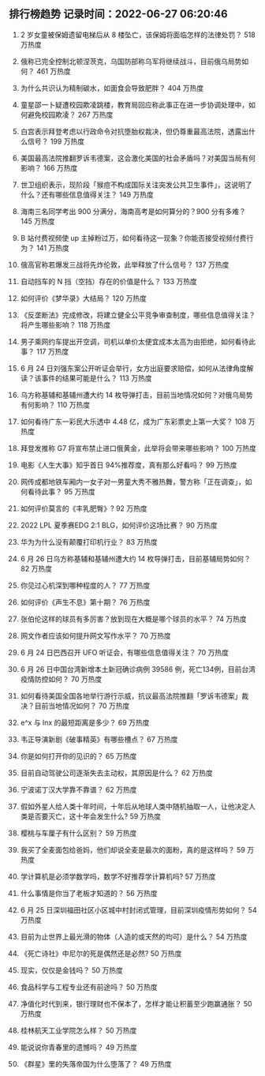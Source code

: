 
## 排行榜趋势 记录时间：2022-06-27 06:20:46
  
  1. 2 岁女童被保姆遗留电梯后从 8 楼坠亡，该保姆将面临怎样的法律处罚？ 518 万热度
    
  2. 俄称已完全控制北顿涅茨克，乌国防部称乌军将继续战斗，目前俄乌局势如何？ 461 万热度
    
  3. 为什么共识认为精制碳水，如面食会导致肥胖？ 404 万热度
    
  4. 童星邵一卜疑遭校园欺凌跳楼，教育局回应称此事正在进一步协调处理中，如何避免校园欺凌？ 267 万热度
    
  5. 白宫表示拜登考虑以行政命令对抗堕胎权裁决，但仍尊重最高法院，透露出什么信号？ 199 万热度
    
  6. 美国最高法院推翻罗诉韦德案，这会激化美国的社会矛盾吗？对美国当局有何影响？ 166 万热度
    
  7. 世卫组织表示，现阶段「猴痘不构成国际关注突发公共卫生事件」，这说明了什么？还有哪些信息值得关注？ 149 万热度
    
  8. 海南三名同学考出 900 分满分，海南高考是如何算分的？900 分有多难？ 145 万热度
    
  9. B 站付费视频使 up 主掉粉过万，如何看待这一现象？你能否接受视频付费行为？ 141 万热度
    
  10. 俄高官称若爆发三战将先炸伦敦，此举释放了什么信号？ 137 万热度
    
  11. 自动挡车的 N 挡（空挡）存在的价值是什么？ 133 万热度
    
  12. 如何评价《梦华录》大结局？ 120 万热度
    
  13. 《反垄断法》完成修改，将建立健全公平竞争审查制度，哪些信息值得关注？将产生哪些影响？ 118 万热度
    
  14. 男子乘网约车提出开空调，司机以单价太便宜成本太高为由拒绝，如何看待此事？ 117 万热度
    
  15. 6 月 24 日刘强东案公开听证会举行，女方出庭要求赔偿，如何从法律角度解读？该事件的结果可能是什么？ 113 万热度
    
  16. 乌方称基辅和基辅州遭大约 14 枚导弹打击，目前当地情况如何？对俄乌局势有何影响？ 110 万热度
    
  17. 如何看待广东一彩民大乐透中 4.48 亿，成为广东彩票史上第一大奖？ 108 万热度
    
  18. 拜登发推称 G7 将宣布禁止进口俄黄金，此举将会带来哪些影响？ 100 万热度
    
  19. 电影《人生大事》知乎首日 94%推荐度，真有那么好看吗？ 99 万热度
    
  20. 网传成都地铁车厢内一女子对一男童大秀不雅热舞，警方称「正在调查」，如何看待此事？ 95 万热度
    
  21. 如何评价莫言的《丰乳肥臀》? 92 万热度
    
  22. 2022 LPL 夏季赛EDG 2:1 BLG，如何评价这场比赛？ 90 万热度
    
  23. 华为为什么没有颠覆打印机行业？ 83 万热度
    
  24. 6 月 26 日乌方称基辅和基辅州遭大约 14 枚导弹打击，目前基辅局势如何？ 82 万热度
    
  25. 你见过心机深到哪种程度的人？ 77 万热度
    
  26. 如何评价《声生不息》第十期？ 76 万热度
    
  27. 张伯伦这样的球员有多厉害？放到现在大概是哪个球员的水平？ 74 万热度
    
  28. 网文作者应该如何提升网文写作水平？ 70 万热度
    
  29. 6 月 24 日巴西召开 UFO 听证会，有哪些信息值得关注？ 70 万热度
    
  30. 6 月 26 日中国台湾新增本土新冠确诊病例 39586 例，死亡134例，目前台湾疫情防控如何？ 70 万热度
    
  31. 如何看待美国全国各地举行游行示威，抗议最高法院推翻「罗诉韦德案」裁决？目前当地情况如何？ 70 万热度
    
  32. e^x 与 lnx 的最短距离是多少？ 69 万热度
    
  33. 韦正导演新剧《破事精英》有哪些槽点？ 67 万热度
    
  34. 你是如何打开你的见识的？ 65 万热度
    
  35. 目前自动驾驶公司逐渐失去主动权，其原因是什么？ 62 万热度
    
  36. 宁波诺丁汉大学靠不靠谱？ 62 万热度
    
  37. 假如外星人给人类十年时间，十年后从地球人类中随机抽取一人，让他决定人类是否要灭亡，这十年会发生什么? 59 万热度
    
  38. 樱桃与车厘子有什么区别？ 59 万热度
    
  39. 我买了全麦面包给爸妈，他们却说全麦是最次的面粉，真的是这样吗？ 59 万热度
    
  40. 学计算机是必须学数学吗，数学不好推荐学计算机吗? 57 万热度
    
  41. 什么事情是你当了老板才知道的？ 56 万热度
    
  42. 6 月 25 日深圳福田社区小区城中村封闭式管理，目前深圳疫情形势如何？ 54 万热度
    
  43. 目前为止世界上最光滑的物体（人造的或天然的均可）是什么？ 54 万热度
    
  44. 《死亡诗社》中尼尔的死是偶然还是必然? 50 万热度
    
  45. 现实，仅仅是金钱吗？ 50 万热度
    
  46. 食品科学与工程专业还有前途吗？ 50 万热度
    
  47. 净值化时代到来，银行理财也不保本了，怎样才能让积蓄至少跑赢通胀？ 50 万热度
    
  48. 桂林航天工业学院怎么样？ 50 万热度
    
  49. 能说说你青春里的遗憾吗？ 49 万热度
    
  50. 《群星》里的失落帝国为什么堕落了？ 49 万热度
    
